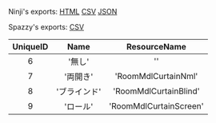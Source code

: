 Ninji's exports: [HTML](https://wuffs.org/acnh/bcsv_140/html/RoomCurtainParam.html) [CSV](https://wuffs.org/acnh/bcsv_140/csv/RoomCurtainParam.csv) [JSON](https://wuffs.org/acnh/bcsv_140/json/RoomCurtainParam.json)

Spazzy's exports: [CSV](JSON)

| UniqueID | Name | ResourceName |
|:--:|:--:|:--:|
| 6 | '無し' | '' | 
| 7 | '両開き' | 'RoomMdlCurtainNml' | 
| 8 | 'ブラインド' | 'RoomMdlCurtainBlind' | 
| 9 | 'ロール' | 'RoomMdlCurtainScreen' | 
